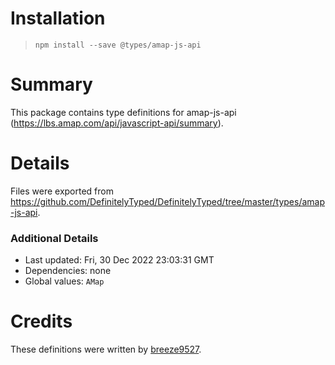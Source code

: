 # Installation
> `npm install --save @types/amap-js-api`

# Summary
This package contains type definitions for amap-js-api (https://lbs.amap.com/api/javascript-api/summary).

# Details
Files were exported from https://github.com/DefinitelyTyped/DefinitelyTyped/tree/master/types/amap-js-api.

### Additional Details
 * Last updated: Fri, 30 Dec 2022 23:03:31 GMT
 * Dependencies: none
 * Global values: `AMap`

# Credits
These definitions were written by [breeze9527](https://github.com/breeze9527).
